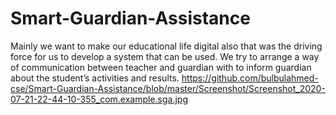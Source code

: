 # Smart-Guardian-Assistance
 Mainly we want to make our educational life digital also that was the driving force for us to develop a system that can be used. We try to arrange a way of communication between teacher and guardian with to inform guardian about the student’s activities and results. 
 https://github.com/bulbulahmed-cse/Smart-Guardian-Assistance/blob/master/Screenshot/Screenshot_2020-07-21-22-44-10-355_com.example.sga.jpg
